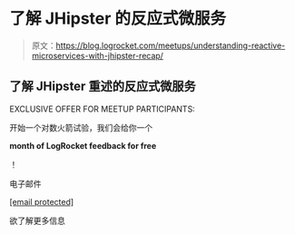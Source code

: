 # 了解 JHipster 的反应式微服务

> 原文：<https://blog.logrocket.com/meetups/understanding-reactive-microservices-with-jhipster-recap/>

## 了解 JHipster 重述的反应式微服务

EXCLUSIVE OFFER FOR MEETUP PARTICIPANTS:

开始一个对数火箭试验，我们会给你一个

**month of LogRocket feedback for free**

！

电子邮件

[[email protected]](/cdn-cgi/l/email-protection)

欲了解更多信息